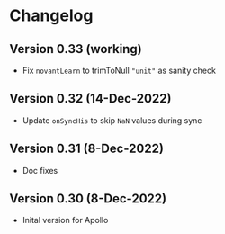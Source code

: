 # Changelog

## Version 0.33 (working)
* Fix `novantLearn` to trimToNull `"unit"` as sanity check

## Version 0.32 (14-Dec-2022)
* Update `onSyncHis` to skip `NaN` values during sync

## Version 0.31 (8-Dec-2022)
* Doc fixes

## Version 0.30 (8-Dec-2022)
* Inital version for Apollo